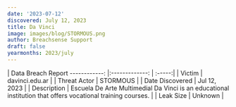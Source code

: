 ```yaml
---
date: '2023-07-12'
discovered: July 12, 2023
title: Da Vinci
image: images/blog/STORMOUS.png
author: Breachsense Support
draft: false
yearmonths: 2023/july
---
```



| Data Breach Report
------------:     |:-------------:    | :-----:|
| Victim      | davinci.edu.ar      | 
| Threat Actor      | STORMOUS      | 
| Date Discovered      | Jul 12, 2023      | 
| Description      | Escuela De Arte Multimedial Da Vinci is an educational institution that offers vocational training courses.      | 
| Leak Size      | Unknown      | 

